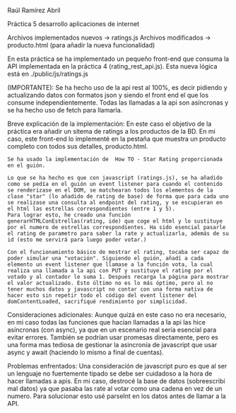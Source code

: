 Raúl Ramírez Abril

Práctica 5 desarrollo aplicaciones de internet

Archivos implementados nuevos -> ratings.js 
Archivos modificados -> producto.html (para añadir la nueva funcionalidad)

En esta práctica se ha implementado un  pequeño front-end que consuma la API implementada en la práctica 4 (rating_rest_api.js). 
Esta nueva lógica está en ./public/js/ratings.js

(IMPORTANTE): Se ha hecho uso de la api rest al 100%, es decir pidiendo y actualizando datos con formatos json y siendo el front end el que los consume independientemente. Todas las llamadas a la api son asíncronas y se ha hecho uso de fetch para llamarla.

Breve explicación de la implementación:
    En este caso el objetivo de la práctica era añadir un sitema de ratings a los productos de la BD.
    En mi caso, este front-end lo implementé en la pestaña que muestra un producto completo con todos sus detalles, producto.html.

    Se ha usado la implementación de  How TO - Star Rating proporcionada en el guión.
    
    Lo que se ha hecho es que con javascript (ratings.js), se ha añadido como se pedía en el guión un event listener para cuando el contenido se renderizase en el DOM, se matchearan todos los elementos de la clase "star" (lo añadido de rating de base) de forma que para cada uno se realizase una consulta al endpoint del rating, y se escupieran en el html las estrellas correspondientes (entre 1 y 5). 
    Para lograr esto, he creado una función generarHTMLConEstrellas(rating, ide) que coge el html y lo sustituye por el numero de estrellas correspondientes. Ha sido esencial pasarle el rating de parametro para saber la rate y actualizarla, además de su id (esto me servirá para luego poder votar.)

    Con el funcionamiento básico de mostrar el rating, tocaba ser capaz de poder simular una "votación". Siguiendo el guión, añadí a cada elemento un event listener que llamase a la función vota, la cual realiza una llamada a la api con PUT y sustituye el rating por el votado y al contador le suma 1. Después recarga la página para mostrar el valor actualizado. Esto último no es lo más óptimo, pero al no tener muchos datos y javascript no contar con una forma nativa de hacer esto sin repetir todo el código del event listener del domContentLoaded, sacrifiqué rendimiento por simplicidad.

Consideraciones adicionales: 
    Aunque quizá en este caso no era necesario, en mi caso todas las funciones que hacían llamadas a la api las hice asíncronas (con async), ya que en un escenario real sería esencial para evitar errores. También se podrían usar promesas directamente, pero es una forma mas tediosa de gestionar la asincronía de javascript que usar async y await (haciendo lo mismo a final de cuentas).

Problemas enfrentados: 
    Una consideración de javascript puro es que al ser un lenguaje no fuertemente tipado se debe ser cuidadoso a la hora de hacer llamadas a apis. En mi caso, destrocé la base de datos (sobreescribí mal datos) ya que pasaba las rate al votar como una cadena en vez de un numero. Para solucionar esto usé parseInt en los datos antes de llamar a la API.